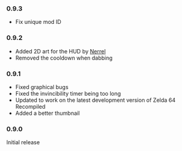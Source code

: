 ### 0.9.3
- Fix unique mod ID
### 0.9.2
- Added 2D art for the HUD by [Nerrel](https://www.youtube.com/c/nerrel)
- Removed the cooldown when dabbing
### 0.9.1
- Fixed graphical bugs
- Fixed the invincibility timer being too long
- Updated to work on the latest development version of Zelda 64 Recompiled
- Added a better thumbnail
### 0.9.0
Initial release